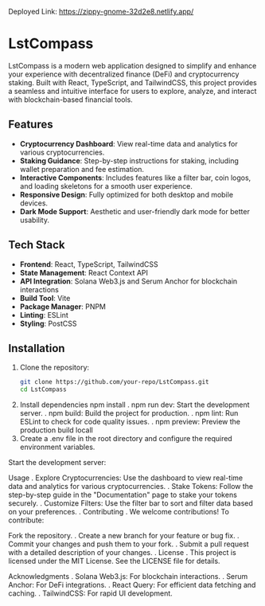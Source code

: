 Deployed Link:
https://zippy-gnome-32d2e8.netlify.app/
# LstCompass

LstCompass is a modern web application designed to simplify and enhance your experience with decentralized finance (DeFi) and cryptocurrency staking. Built with React, TypeScript, and TailwindCSS, this project provides a seamless and intuitive interface for users to explore, analyze, and interact with blockchain-based financial tools.

## Features

- **Cryptocurrency Dashboard**: View real-time data and analytics for various cryptocurrencies.
- **Staking Guidance**: Step-by-step instructions for staking, including wallet preparation and fee estimation.
- **Interactive Components**: Includes features like a filter bar, coin logos, and loading skeletons for a smooth user experience.
- **Responsive Design**: Fully optimized for both desktop and mobile devices.
- **Dark Mode Support**: Aesthetic and user-friendly dark mode for better usability.

## Tech Stack

- **Frontend**: React, TypeScript, TailwindCSS
- **State Management**: React Context API
- **API Integration**: Solana Web3.js and Serum Anchor for blockchain interactions
- **Build Tool**: Vite
- **Package Manager**: PNPM
- **Linting**: ESLint
- **Styling**: PostCSS


## Installation

1. Clone the repository:
   ```bash
   git clone https://github.com/your-repo/LstCompass.git
   cd LstCompass
2. Install dependencies
   npm install
. npm run dev: Start the development server.
. npm build: Build the project for production.
. npm lint: Run ESLint to check for code quality issues.
. npm preview: Preview the production build locall
4. Create a .env file in the root directory and configure the required environment variables.

Start the development server:


Usage
. Explore Cryptocurrencies: Use the dashboard to view real-time data and analytics for various cryptocurrencies.
. Stake Tokens: Follow the step-by-step guide in the "Documentation" page to stake your tokens securely.
. Customize Filters: Use the filter bar to sort and filter data based on your preferences.
. Contributing
. We welcome contributions! To contribute:

Fork the repository.
. Create a new branch for your feature or bug fix.
. Commit your changes and push them to your fork.
. Submit a pull request with a detailed description of your changes.
. License
. This project is licensed under the MIT License. See the LICENSE file for details.

Acknowledgments
. Solana Web3.js: For blockchain interactions.
. Serum Anchor: For DeFi integrations.
. React Query: For efficient data fetching and caching.
. TailwindCSS: For rapid UI development.
